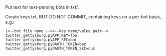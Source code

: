 
Put text for text-parsing bots in txt/. 

Create keys.txt, BUT DO NOT COMMIT, containing keys on a per-bot basis, e.g.:

```
|<--bot file name --><--key name/value pair-->
twitter_gettysburg.pyAPP_KEY=foo
twitter_gettysburg.pyAPP_SEC=bar
twitter_gettysburg.pyOAUTH_TOKEN=baz
twitter_gettysburg.pyOAUTH_TOKEN_SEC=qux
```
